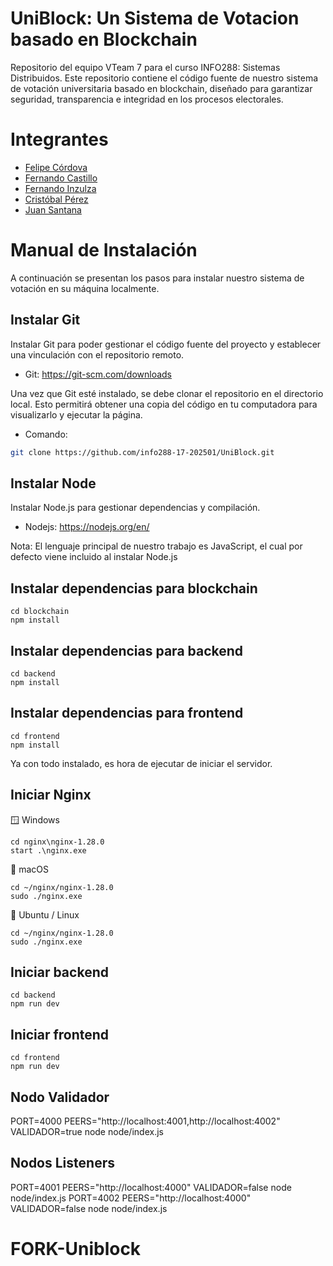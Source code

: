 # UniBlock: Un Sistema de Votacion basado en Blockchain
Repositorio del equipo VTeam 7 para el curso INFO288: Sistemas Distribuidos. Este repositorio contiene el código fuente de nuestro sistema de votación universitaria basado en blockchain, diseñado para garantizar seguridad, transparencia e integridad en los procesos electorales.

# Integrantes

- <a href="https://github.com/fcordovav">Felipe Córdova</a>
- <a href="https://github.com/CreativeSelf1">Fernando Castillo</a>
- <a href="https://github.com/Lukayx">Fernando Inzulza</a>
- <a href="https://github.com/cperez17">Cristóbal Pérez</a>
- <a href="https://github.com/JuanElPro7">Juan Santana</a>

# Manual de Instalación
A continuación se presentan los pasos para instalar nuestro sistema de votación en su máquina localmente.

## Instalar Git

Instalar Git para poder gestionar el código fuente del proyecto y establecer una vinculación con el repositorio remoto.
- Git: https://git-scm.com/downloads

Una vez que Git esté instalado, se debe clonar el repositorio en el directorio local. Esto permitirá obtener una copia del código en tu computadora para visualizarlo y ejecutar la página.
- Comando:
```bash
git clone https://github.com/info288-17-202501/UniBlock.git
```


## Instalar Node

Instalar Node.js para gestionar dependencias y compilación.
- Nodejs: https://nodejs.org/en/

Nota: El lenguaje principal de nuestro trabajo es JavaScript, el cual por defecto viene incluido al instalar Node.js

## Instalar dependencias para blockchain

```
cd blockchain
npm install
```

## Instalar dependencias para backend

```
cd backend
npm install
```

## Instalar dependencias para frontend

```
cd frontend
npm install
```

Ya con todo instalado, es hora de ejecutar de iniciar el servidor.

## Iniciar Nginx

🪟 Windows

```
cd nginx\nginx-1.28.0
start .\nginx.exe
```

🍎 macOS

```
cd ~/nginx/nginx-1.28.0
sudo ./nginx.exe
```

🐧 Ubuntu / Linux

```
cd ~/nginx/nginx-1.28.0
sudo ./nginx.exe
```

## Iniciar backend

```
cd backend
npm run dev
```

## Iniciar frontend

```
cd frontend
npm run dev
```

## Nodo Validador
PORT=4000 PEERS="http://localhost:4001,http://localhost:4002" VALIDADOR=true node node/index.js

## Nodos Listeners
PORT=4001 PEERS="http://localhost:4000" VALIDADOR=false node node/index.js
PORT=4002 PEERS="http://localhost:4000" VALIDADOR=false node node/index.js  
# FORK-Uniblock
